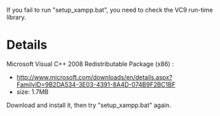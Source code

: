If you fail to run "setup\_xampp.bat", you need to check the VC9 run-time library.

# Details #

Microsoft Visual C++ 2008 Redistributable Package (x86) :
  * http://www.microsoft.com/downloads/en/details.aspx?FamilyID=9B2DA534-3E03-4391-8A4D-074B9F2BC1BF
  * size: 1.7MB

Download and install it, then try "setup\_xampp.bat" again.